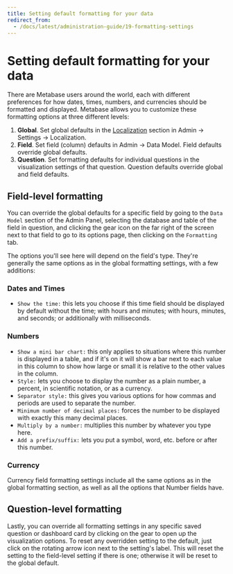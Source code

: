 ```yaml
---
title: Setting default formatting for your data
redirect_from:
  - /docs/latest/administration-guide/19-formatting-settings
---
```


# Setting default formatting for your data

There are Metabase users around the world, each with different preferences for how dates, times, numbers, and currencies should be formatted and displayed. Metabase allows you to customize these formatting options at three different levels:

1. **Global**. Set global defaults in the [Localization](./configuring-metabase/localization.md) section in Admin -> Settings -> Localization.
2. **Field**. Set field (column) defaults in Admin -> Data Model. Field defaults override global defaults.
3. **Question**. Set formatting defaults for individual questions in the visualization settings of that question. Question defaults override global and field defaults.

## Field-level formatting

You can override the global defaults for a specific field by going to the `Data Model` section of the Admin Panel, selecting the database and table of the field in question, and clicking the gear icon on the far right of the screen next to that field to go to its options page, then clicking on the `Formatting` tab.

The options you'll see here will depend on the field's type. They're generally the same options as in the global formatting settings, with a few additions:

### Dates and Times

- `Show the time:` this lets you choose if this time field should be displayed by default without the time; with hours and minutes; with hours, minutes, and seconds; or additionally with milliseconds.

### Numbers

- `Show a mini bar chart:` this only applies to situations where this number is displayed in a table, and if it's on it will show a bar next to each value in this column to show how large or small it is relative to the other values in the column.
- `Style:` lets you choose to display the number as a plain number, a percent, in scientific notation, or as a currency.
- `Separator style:` this gives you various options for how commas and periods are used to separate the number.
- `Minimum number of decimal places:` forces the number to be displayed with exactly this many decimal places.
- `Multiply by a number:` multiplies this number by whatever you type here.
- `Add a prefix/suffix:` lets you put a symbol, word, etc. before or after this number.

### Currency

Currency field formatting settings include all the same options as in the global formatting section, as well as all the options that Number fields have.

## Question-level formatting

Lastly, you can override all formatting settings in any specific saved question or dashboard card by clicking on the gear to open up the visualization options. To reset any overridden setting to the default, just click on the rotating arrow icon next to the setting's label. This will reset the setting to the field-level setting if there is one; otherwise it will be reset to the global default.
